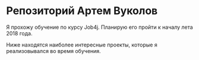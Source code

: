 # Репозиторий Артем Вуколов

Я прохожу обучение по курсу Job4j. Планирую его пройти к началу лета 2018 года.

Ниже находятся наиболее интересные проекты, которые я реализовывался во время обучения.